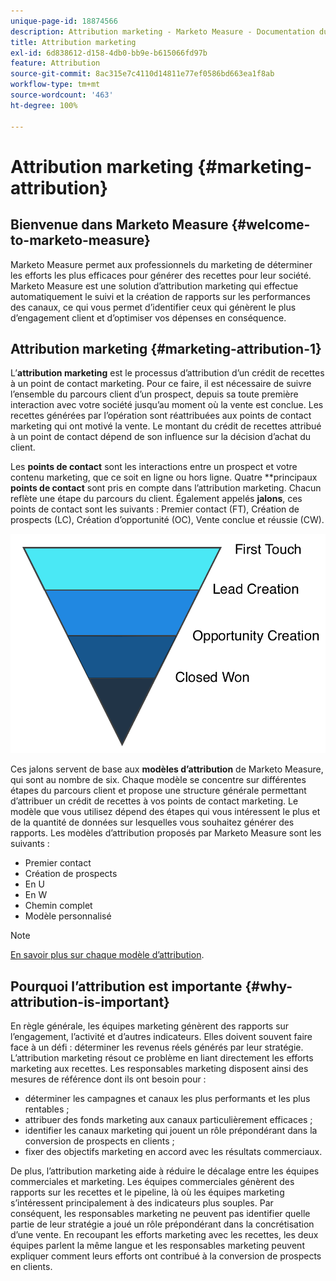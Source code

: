 ```yaml
---
unique-page-id: 18874566
description: Attribution marketing - Marketo Measure - Documentation du produit
title: Attribution marketing
exl-id: 6d838612-d158-4db0-bb9e-b615066fd97b
feature: Attribution
source-git-commit: 8ac315e7c4110d14811e77ef0586bd663ea1f8ab
workflow-type: tm+mt
source-wordcount: '463'
ht-degree: 100%

---
```


# Attribution marketing {#marketing-attribution}

## Bienvenue dans Marketo Measure {#welcome-to-marketo-measure}

Marketo Measure permet aux professionnels du marketing de déterminer les efforts les plus efficaces pour générer des recettes pour leur société. Marketo Measure est une solution d’attribution marketing qui effectue automatiquement le suivi et la création de rapports sur les performances des canaux, ce qui vous permet d’identifier ceux qui génèrent le plus d’engagement client et d’optimiser vos dépenses en conséquence.

## Attribution marketing {#marketing-attribution-1}

L’**attribution marketing** est le processus d’attribution d’un crédit de recettes à un point de contact marketing. Pour ce faire, il est nécessaire de suivre l’ensemble du parcours client d’un prospect, depuis sa toute première interaction avec votre société jusqu’au moment où la vente est conclue. Les recettes générées par l’opération sont réattribuées aux points de contact marketing qui ont motivé la vente. Le montant du crédit de recettes attribué à un point de contact dépend de son influence sur la décision d’achat du client.

Les **points de contact** sont les interactions entre un prospect et votre contenu marketing, que ce soit en ligne ou hors ligne. Quatre **principaux **points de contact** sont pris en compte dans l’attribution marketing. Chacun reflète une étape du parcours du client. Également appelés **jalons**, ces points de contact sont les suivants : Premier contact (FT), Création de prospects (LC), Création d’opportunité (OC), Vente conclue et réussie (CW).

![](assets/1.png)

Ces jalons servent de base aux **modèles d’attribution** de Marketo Measure, qui sont au nombre de six. Chaque modèle se concentre sur différentes étapes du parcours client et propose une structure générale permettant d’attribuer un crédit de recettes à vos points de contact marketing. Le modèle que vous utilisez dépend des étapes qui vous intéressent le plus et de la quantité de données sur lesquelles vous souhaitez générer des rapports. Les modèles d’attribution proposés par Marketo Measure sont les suivants :

* Premier contact
* Création de prospects
* En U
* En W
* Chemin complet
* Modèle personnalisé

>[!NOTE]
>
>[En savoir plus sur chaque modèle d’attribution](/help/introduction-to-marketo-measure/overview-resources/marketo-measure-attribution-models.md).

## Pourquoi l’attribution est importante {#why-attribution-is-important}

En règle générale, les équipes marketing génèrent des rapports sur l’engagement, l’activité et d’autres indicateurs. Elles doivent souvent faire face à un défi : déterminer les revenus réels générés par leur stratégie. L’attribution marketing résout ce problème en liant directement les efforts marketing aux recettes. Les responsables marketing disposent ainsi des mesures de référence dont ils ont besoin pour :

* déterminer les campagnes et canaux les plus performants et les plus rentables ;
* attribuer des fonds marketing aux canaux particulièrement efficaces ;
* identifier les canaux marketing qui jouent un rôle prépondérant dans la conversion de prospects en clients ;
* fixer des objectifs marketing en accord avec les résultats commerciaux.

De plus, l’attribution marketing aide à réduire le décalage entre les équipes commerciales et marketing. Les équipes commerciales génèrent des rapports sur les recettes et le pipeline, là où les équipes marketing s’intéressent principalement à des indicateurs plus souples. Par conséquent, les responsables marketing ne peuvent pas identifier quelle partie de leur stratégie a joué un rôle prépondérant dans la concrétisation d’une vente. En recoupant les efforts marketing avec les recettes, les deux équipes parlent la même langue et les responsables marketing peuvent expliquer comment leurs efforts ont contribué à la conversion de prospects en clients.
